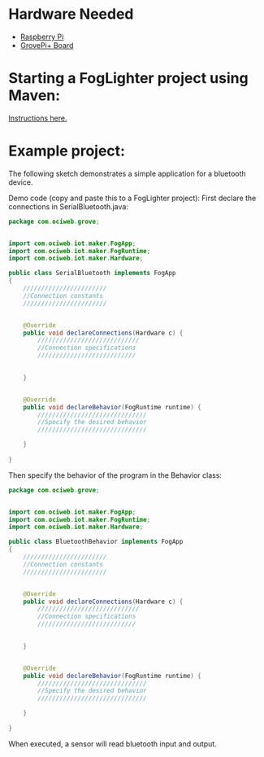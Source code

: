 # Hardware Needed
- [Raspberry Pi](https://www.raspberrypi.org/)
- [GrovePi+ Board](https://www.dexterindustries.com/shop/grovepi-board/)

# Starting a FogLighter project using Maven: 
[Instructions here.](https://github.com/oci-pronghorn/FogLighter/blob/master/README.md)

# Example project:

The following sketch demonstrates a simple application for a bluetooth device.

Demo code (copy and paste this to a FogLighter project):
First declare the connections in SerialBluetooth.java:


```java
package com.ociweb.grove;


import com.ociweb.iot.maker.FogApp;
import com.ociweb.iot.maker.FogRuntime;
import com.ociweb.iot.maker.Hardware;

public class SerialBluetooth implements FogApp
{
    ///////////////////////
    //Connection constants 
    ///////////////////////


    @Override
    public void declareConnections(Hardware c) {
        ////////////////////////////
        //Connection specifications
        ///////////////////////////

        
    }


    @Override
    public void declareBehavior(FogRuntime runtime) {
        //////////////////////////////
        //Specify the desired behavior
        //////////////////////////////

    }
          
}
```


Then specify the behavior of the program in the Behavior class:

```java
package com.ociweb.grove;


import com.ociweb.iot.maker.FogApp;
import com.ociweb.iot.maker.FogRuntime;
import com.ociweb.iot.maker.Hardware;

public class BluetoothBehavior implements FogApp
{
    ///////////////////////
    //Connection constants 
    ///////////////////////


    @Override
    public void declareConnections(Hardware c) {
        ////////////////////////////
        //Connection specifications
        ///////////////////////////

        
    }


    @Override
    public void declareBehavior(FogRuntime runtime) {
        //////////////////////////////
        //Specify the desired behavior
        //////////////////////////////

    }
          
}
```


When executed, a sensor will read bluetooth input and output.




